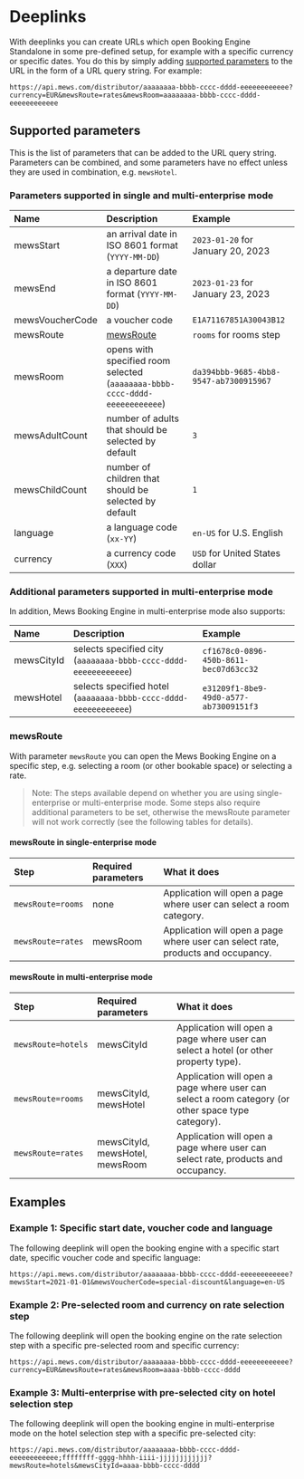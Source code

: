 # Deeplinks

With deeplinks you can create URLs which open Booking Engine Standalone in some pre-defined setup, for example with a specific currency or specific dates. 
You do this by simply adding [supported parameters](#supported-parameters) to the URL in the form of a URL query string. For example:

```text
https://api.mews.com/distributor/aaaaaaaa-bbbb-cccc-dddd-eeeeeeeeeeee?currency=EUR&mewsRoute=rates&mewsRoom=aaaaaaaa-bbbb-cccc-dddd-eeeeeeeeeeee
```

## Supported parameters 

This is the list of parameters that can be added to the URL query string. Parameters can be combined, and some parameters have no effect unless they are used in combination, e.g. `mewsHotel`.

### Parameters supported in single and multi-enterprise mode

| Name | Description | Example |
| :--- | :--- | :--- |
| mewsStart | an arrival date in ISO 8601 format \(`YYYY-MM-DD`\) | `2023-01-20` for January 20, 2023 |
| mewsEnd | a departure date in ISO 8601 format \(`YYYY-MM-DD`\) | `2023-01-23` for January 23, 2023 |
| mewsVoucherCode | a voucher code | `E1A71167851A30043B12` |
| mewsRoute | [mewsRoute](#mewsroute) | `rooms` for rooms step |
| mewsRoom | opens with specified room selected \(`aaaaaaaa-bbbb-cccc-dddd-eeeeeeeeeeee`\) | `da394bbb-9685-4bb8-9547-ab7300915967` |
| mewsAdultCount  | number of adults that should be selected by default | `3`                                    |
| mewsChildCount  | number of children that should be selected by default | `1`                                    |
| language | a language code \(`xx-YY`\) | `en-US` for U.S. English |
| currency | a currency code \(`XXX`\) | `USD` for United States dollar |

### Additional parameters supported in multi-enterprise mode

In addition, Mews Booking Engine in multi-enterprise mode also supports:

| Name | Description | Example |
| :--- | :--- | :--- |
| mewsCityId | selects specified city \(`aaaaaaaa-bbbb-cccc-dddd-eeeeeeeeeeee`\) | `cf1678c0-0896-450b-8611-bec07d63cc32` |
| mewsHotel | selects specified hotel \(`aaaaaaaa-bbbb-cccc-dddd-eeeeeeeeeeee`\) | `e31209f1-8be9-49d0-a577-ab73009151f3` |

### mewsRoute

With parameter `mewsRoute` you can open the Mews Booking Engine on a specific step, e.g. selecting a room (or other bookable space) or selecting a rate.

> Note: The steps available depend on whether you are using single-enterprise or multi-enterprise mode.
> Some steps also require additional parameters to be set, otherwise the mewsRoute parameter will not work correctly (see the following tables for details).

#### mewsRoute in single-enterprise mode

| Step | Required parameters | What it does |
| :--- | :--- | :--- |
| `mewsRoute=rooms` | none | Application will open a page where user can select a room category. |
| `mewsRoute=rates` | mewsRoom | Application will open a page where user can select rate, products and occupancy. |

#### mewsRoute in multi-enterprise mode

| Step | Required parameters | What it does |
| :--- | :--- | :--- |
| `mewsRoute=hotels` | mewsCityId | Application will open a page where user can select a hotel (or other property type). |
| `mewsRoute=rooms` | mewsCityId, mewsHotel | Application will open a page where user can select a room category (or other space type category). |
| `mewsRoute=rates` | mewsCityId, mewsHotel, mewsRoom | Application will open a page where user can select rate, products and occupancy. |

## Examples

### Example 1: Specific start date, voucher code and language

The following deeplink will open the booking engine with a specific start date, specific voucher code and specific language:

```text
https://api.mews.com/distributor/aaaaaaaa-bbbb-cccc-dddd-eeeeeeeeeeee?mewsStart=2021-01-01&mewsVoucherCode=special-discount&language=en-US
```

### Example 2: Pre-selected room and currency on rate selection step

The following deeplink will open the booking engine on the rate selection step with a specific pre-selected room and specific currency:

```text
https://api.mews.com/distributor/aaaaaaaa-bbbb-cccc-dddd-eeeeeeeeeeee?currency=EUR&mewsRoute=rates&mewsRoom=aaaa-bbbb-cccc-dddd
```

### Example 3: Multi-enterprise with pre-selected city on hotel selection step

The following deeplink will open the booking engine in multi-enterprise mode on the hotel selection step with a specific pre-selected city:

```text
https://api.mews.com/distributor/aaaaaaaa-bbbb-cccc-dddd-eeeeeeeeeeee;ffffffff-gggg-hhhh-iiii-jjjjjjjjjjjj?mewsRoute=hotels&mewsCityId=aaaa-bbbb-cccc-dddd
```
